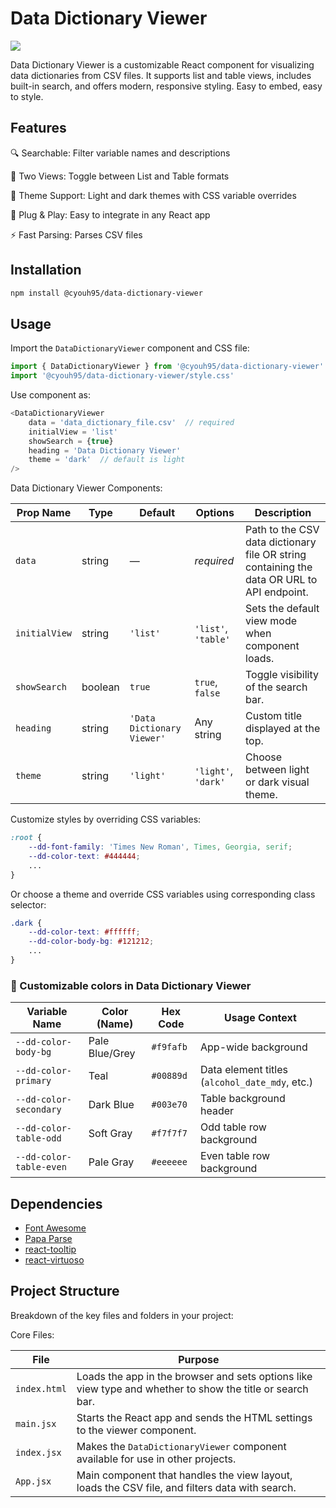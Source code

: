 # Data Dictionary Viewer

[![](https://img.shields.io/npm/v/@cyouh95/data-dictionary-viewer.svg?style=for-the-badge)](https://www.npmjs.com/package/@cyouh95/data-dictionary-viewer)

Data Dictionary Viewer is a customizable React component for visualizing data dictionaries from CSV files. It supports list and table views, includes built-in search, and offers modern, responsive styling. Easy to embed, easy to style.

## Features
🔍 Searchable: Filter variable names and descriptions

🧱 Two Views: Toggle between List and Table formats

🎨 Theme Support: Light and dark themes with CSS variable overrides

🔌 Plug & Play: Easy to integrate in any React app

⚡ Fast Parsing: Parses CSV files



## Installation

```sh
npm install @cyouh95/data-dictionary-viewer
```


## Usage

Import the `DataDictionaryViewer` component and CSS file:

```js
import { DataDictionaryViewer } from '@cyouh95/data-dictionary-viewer'
import '@cyouh95/data-dictionary-viewer/style.css'
```

Use component as:

```js
<DataDictionaryViewer 
    data = 'data_dictionary_file.csv'  // required
    initialView = 'list'
    showSearch = {true}
    heading = 'Data Dictionary Viewer'
    theme = 'dark'  // default is light
/>
```


Data Dictionary Viewer Components:

| Prop Name     | Type     | Default   | Options                | Description                                      |
|---------------|----------|-----------|-------------------------|--------------------------------------------------|
| `data`        | string   | —         | *required*              | Path to the CSV data dictionary file OR string containing the data OR URL to API endpoint. |
| `initialView` | string   | `'list'`  | `'list'`, `'table'`     | Sets the default view mode when component loads. |
| `showSearch`  | boolean  | `true`    | `true`, `false`         | Toggle visibility of the search bar.             |
| `heading`     | string   | `'Data Dictionary Viewer'` | Any string  | Custom title displayed at the top.              |
| `theme`       | string   | `'light'` | `'light'`, `'dark'`     | Choose between light or dark visual theme.       |


Customize styles by overriding CSS variables:

```css
:root {
    --dd-font-family: 'Times New Roman', Times, Georgia, serif;
    --dd-color-text: #444444;
    ...
}
```

Or choose a theme and override CSS variables using corresponding class selector:

```css
.dark {
    --dd-color-text: #ffffff;
    --dd-color-body-bg: #121212;
    ...
}
```
### 🎨 Customizable colors in Data Dictionary Viewer

| Variable Name            | Color (Name)     | Hex Code   | Usage Context                                      |
|--------------------------|------------------|------------|----------------------------------------------------|
| `--dd-color-body-bg`     | Pale Blue/Grey   | `#f9fafb`  | App-wide background                                |
| `--dd-color-primary`     | Teal             | `#00889d`  | Data element titles (`alcohol_date_mdy`, etc.)     |
| `--dd-color-secondary`   | Dark Blue        | `#003e70`  | Table background header                            |
| `--dd-color-table-odd`   | Soft Gray        | `#f7f7f7`  | Odd table row background                           |
| `--dd-color-table-even`  | Pale Gray        | `#eeeeee`  | Even table row background                          |


## Dependencies

- [Font Awesome](https://docs.fontawesome.com/v5/web/use-with/react)
- [Papa Parse](https://www.papaparse.com/)
- [react-tooltip](https://react-tooltip.com/)
- [react-virtuoso](https://virtuoso.dev/)


## Project Structure
Breakdown of the key files and folders in your project:

Core Files: 

| File         | Purpose                                                                                                   |
| ------------ | --------------------------------------------------------------------------------------------------------- |
| `index.html` | Loads the app in the browser and sets options like view type and whether to show the title or search bar. |
| `main.jsx`   | Starts the React app and sends the HTML settings to the viewer component.                                 |
| `index.jsx`  | Makes the `DataDictionaryViewer` component available for use in other projects.                           |
| `App.jsx`    | Main component that handles the view layout, loads the CSV file, and filters data with search.            |





